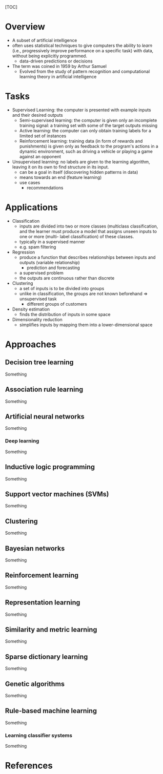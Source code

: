[TOC]

# Overview

- A subset of artificial intelligence
- often uses statistical techniques to give computers the ability to
  *learn* (i.e., progressively improve performance on a specific task)
  with data, without being explicitly programmed.
    + data-driven predictions or decisions
- The term was coined in 1959 by Arthur Samuel
    + Evolved from the study of pattern recognition and computational
      learning theory in artificial intelligence

# Tasks

- Supervised Learning: the computer is presented with example inputs and
  their desired outputs
    + Semi-supervised learning: the computer is given only an incomplete
      training signal: a training set with some of the target outputs
      missing
    + Active learning: the computer can only obtain training labels for
      a limited set of instances
    + Reinforcement learning: training data (in form of rewards and
      punishments) is given only as feedback to the program's actions in
      a dynamic environment, such as driving a vehicle or playing a game
      against an opponent
- Unsupervised learning: no labels are given to the learning algorithm,
  leaving it on its own to find structure in its input.
    + can be a goal in itself (discovering hidden patterns in data)
    + means towards an end (feature learning)
    + use cases
        * recommendations

# Applications

- Classification
    + inputs are divided into two or more classes (multiclass
      classification, and the learner must produce a model that assigns
      unseen inputs to one or more (multi- label classification) of
      these classes.
    + typically in a supervised manner
    + e.g. spam filtering
- Regression
    + produce a function that describes relationships between inputs and
      outputs (variable relationship)
        * prediction and forecasting
    + a supervised problem
    + the outputs are continuous rather than discrete
- Clustering
    + a set of inputs is to be divided into groups
    + unlike in classification, the groups are not known beforehand =>
      unsupervised task
        * different groups of customers
- Density estimation
    + finds the distribution of inputs in some space
- Dimensionality reduction
    + simplifies inputs by mapping them into a lower-dimensional space

# Approaches

## Decision tree learning

Something

## Association rule learning

Something

## Artificial neural networks

Something

### Deep learning

Something

## Inductive logic programming

Something

## Support vector machines (SVMs)

Something

## Clustering

Something

## Bayesian networks

Something

## Reinforcement learning

Something

## Representation learning

Something

## Similarity and metric learning

Something

## Sparse dictionary learning

Something

## Genetic algorithms

Something

## Rule-based machine learning

Something

### Learning classifier systems

Something

# References

